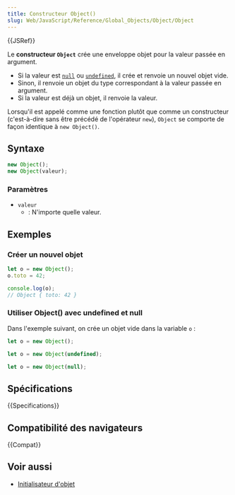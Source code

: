 ```yaml
---
title: Constructeur Object()
slug: Web/JavaScript/Reference/Global_Objects/Object/Object
---
```


{{JSRef}}

Le **constructeur `Object`** crée une enveloppe objet pour la valeur passée en argument.

- Si la valeur est [`null`](/fr/docs/Web/JavaScript/Reference/Global_Objects/null) ou [`undefined`](/fr/docs/Web/JavaScript/Reference/Global_Objects/undefined), il crée et renvoie un nouvel objet vide.
- Sinon, il renvoie un objet du type correspondant à la valeur passée en argument.
- Si la valeur est déjà un objet, il renvoie la valeur.

Lorsqu'il est appelé comme une fonction plutôt que comme un constructeur (c'est-à-dire sans être précédé de l'opérateur `new`), `Object` se comporte de façon identique à `new Object()`.

## Syntaxe

```js
new Object();
new Object(valeur);
```

### Paramètres

- `valeur`
  - : N'importe quelle valeur.

## Exemples

### Créer un nouvel objet

```js
let o = new Object();
o.toto = 42;

console.log(o);
// Object { toto: 42 }
```

### Utiliser Object() avec undefined et null

Dans l'exemple suivant, on crée un objet vide dans la variable `o`&nbsp;:

```js
let o = new Object();
```

```js
let o = new Object(undefined);
```

```js
let o = new Object(null);
```

## Spécifications

{{Specifications}}

## Compatibilité des navigateurs

{{Compat}}

## Voir aussi

- [Initialisateur d'objet](/fr/docs/Web/JavaScript/Reference/Operators/Object_initializer)
